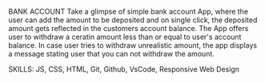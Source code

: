 BANK ACCOUNT
Take a glimpse of simple bank account App, where the user can add the amount to be deposited and
on single click, the deposited amount gets reflected in the customers account balance.
The App offers user to withdraw a ceratin amount less than or equal to user's account balance.
In case user tries to withdraw unrealistic amount, the app displays a message stating user that
you can not withdraw the amount.

SKILLS: JS, CSS, HTML, Git, Github, VsCode, Responsive Web Design 